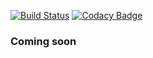[![Build Status](https://travis-ci.com/KaperD/HSE-C-Project--Settlers-of-Catan.svg?branch=master)](https://travis-ci.com/KaperD/HSE-C-Project--Settlers-of-Catan)
[![Codacy Badge](https://api.codacy.com/project/badge/Grade/e05c6afd94c849649e812ac3ae3a0e0d)](https://www.codacy.com/manual/KaperD/HSE-C-Project--Settlers-of-Catan?utm_source=github.com&amp;utm_medium=referral&amp;utm_content=KaperD/HSE-C-Project--Settlers-of-Catan&amp;utm_campaign=Badge_Grade)

### Coming soon
